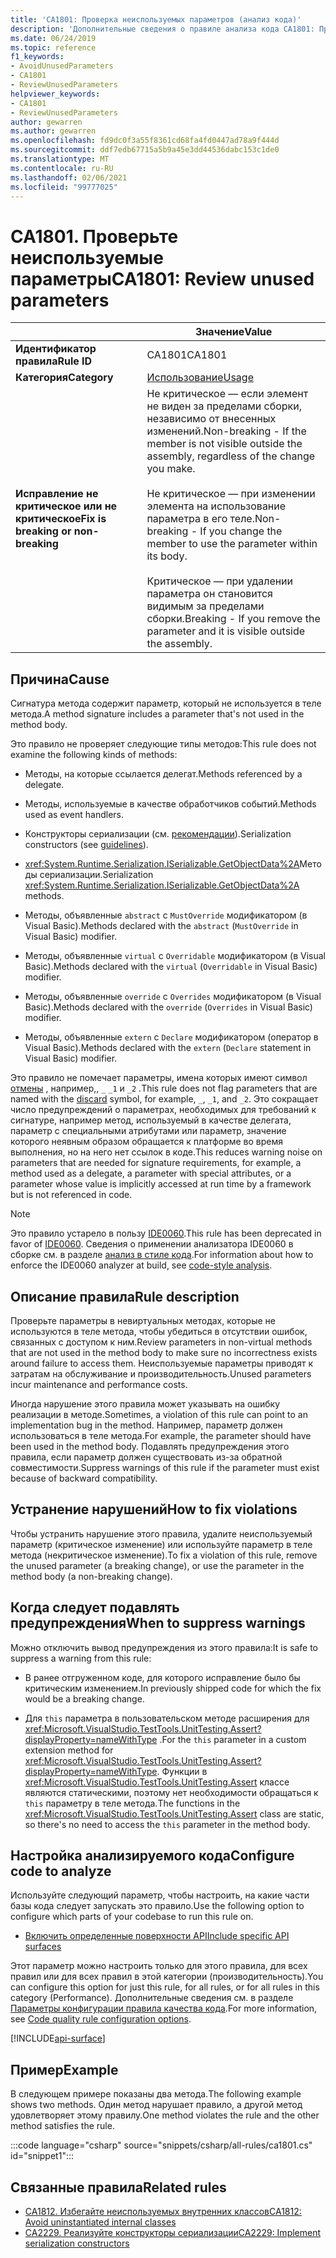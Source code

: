 ```yaml
---
title: 'CA1801: Проверка неиспользуемых параметров (анализ кода)'
description: 'Дополнительные сведения о правиле анализа кода CA1801: Проверка неиспользуемых параметров'
ms.date: 06/24/2019
ms.topic: reference
f1_keywords:
- AvoidUnusedParameters
- CA1801
- ReviewUnusedParameters
helpviewer_keywords:
- CA1801
- ReviewUnusedParameters
author: gewarren
ms.author: gewarren
ms.openlocfilehash: fd9dc0f3a55f8361cd68fa4fd0447ad78a9f444d
ms.sourcegitcommit: ddf7edb67715a5b9a45e3dd44536dabc153c1de0
ms.translationtype: MT
ms.contentlocale: ru-RU
ms.lasthandoff: 02/06/2021
ms.locfileid: "99777025"
---
```

# <a name="ca1801-review-unused-parameters"></a><span data-ttu-id="6ccba-103">CA1801. Проверьте неиспользуемые параметры</span><span class="sxs-lookup"><span data-stu-id="6ccba-103">CA1801: Review unused parameters</span></span>

| | <span data-ttu-id="6ccba-104">Значение</span><span class="sxs-lookup"><span data-stu-id="6ccba-104">Value</span></span> |
|-|-|
| <span data-ttu-id="6ccba-105">**Идентификатор правила**</span><span class="sxs-lookup"><span data-stu-id="6ccba-105">**Rule ID**</span></span> |<span data-ttu-id="6ccba-106">CA1801</span><span class="sxs-lookup"><span data-stu-id="6ccba-106">CA1801</span></span>|
| <span data-ttu-id="6ccba-107">**Категория**</span><span class="sxs-lookup"><span data-stu-id="6ccba-107">**Category**</span></span> |[<span data-ttu-id="6ccba-108">Использование</span><span class="sxs-lookup"><span data-stu-id="6ccba-108">Usage</span></span>](usage-warnings.md)|
| <span data-ttu-id="6ccba-109">**Исправление не критическое или не критическое**</span><span class="sxs-lookup"><span data-stu-id="6ccba-109">**Fix is breaking or non-breaking**</span></span> |<span data-ttu-id="6ccba-110">Не критическое — если элемент не виден за пределами сборки, независимо от внесенных изменений.</span><span class="sxs-lookup"><span data-stu-id="6ccba-110">Non-breaking - If the member is not visible outside the assembly, regardless of the change you make.</span></span><br/><br/><span data-ttu-id="6ccba-111">Не критическое — при изменении элемента на использование параметра в его теле.</span><span class="sxs-lookup"><span data-stu-id="6ccba-111">Non-breaking - If you change the member to use the parameter within its body.</span></span><br/><br/><span data-ttu-id="6ccba-112">Критическое — при удалении параметра он становится видимым за пределами сборки.</span><span class="sxs-lookup"><span data-stu-id="6ccba-112">Breaking - If you remove the parameter and it is visible outside the assembly.</span></span>|

## <a name="cause"></a><span data-ttu-id="6ccba-113">Причина</span><span class="sxs-lookup"><span data-stu-id="6ccba-113">Cause</span></span>

<span data-ttu-id="6ccba-114">Сигнатура метода содержит параметр, который не используется в теле метода.</span><span class="sxs-lookup"><span data-stu-id="6ccba-114">A method signature includes a parameter that's not used in the method body.</span></span>

<span data-ttu-id="6ccba-115">Это правило не проверяет следующие типы методов:</span><span class="sxs-lookup"><span data-stu-id="6ccba-115">This rule does not examine the following kinds of methods:</span></span>

- <span data-ttu-id="6ccba-116">Методы, на которые ссылается делегат.</span><span class="sxs-lookup"><span data-stu-id="6ccba-116">Methods referenced by a delegate.</span></span>

- <span data-ttu-id="6ccba-117">Методы, используемые в качестве обработчиков событий.</span><span class="sxs-lookup"><span data-stu-id="6ccba-117">Methods used as event handlers.</span></span>

- <span data-ttu-id="6ccba-118">Конструкторы сериализации (см. [рекомендации](../../../standard/serialization/serialization-guidelines.md#runtime-serialization)).</span><span class="sxs-lookup"><span data-stu-id="6ccba-118">Serialization constructors (see [guidelines](../../../standard/serialization/serialization-guidelines.md#runtime-serialization)).</span></span>

- <span data-ttu-id="6ccba-119"><xref:System.Runtime.Serialization.ISerializable.GetObjectData%2A>Методы сериализации.</span><span class="sxs-lookup"><span data-stu-id="6ccba-119">Serialization <xref:System.Runtime.Serialization.ISerializable.GetObjectData%2A> methods.</span></span>

- <span data-ttu-id="6ccba-120">Методы, объявленные `abstract` с `MustOverride` модификатором (в Visual Basic).</span><span class="sxs-lookup"><span data-stu-id="6ccba-120">Methods declared with the `abstract` (`MustOverride` in Visual Basic) modifier.</span></span>

- <span data-ttu-id="6ccba-121">Методы, объявленные `virtual` с `Overridable` модификатором (в Visual Basic).</span><span class="sxs-lookup"><span data-stu-id="6ccba-121">Methods declared with the `virtual` (`Overridable` in Visual Basic) modifier.</span></span>

- <span data-ttu-id="6ccba-122">Методы, объявленные `override` с `Overrides` модификатором (в Visual Basic).</span><span class="sxs-lookup"><span data-stu-id="6ccba-122">Methods declared with the `override` (`Overrides` in Visual Basic) modifier.</span></span>

- <span data-ttu-id="6ccba-123">Методы, объявленные `extern` с `Declare` модификатором (оператор в Visual Basic).</span><span class="sxs-lookup"><span data-stu-id="6ccba-123">Methods declared with the `extern` (`Declare` statement in Visual Basic) modifier.</span></span>

<span data-ttu-id="6ccba-124">Это правило не помечает параметры, имена которых имеют символ [отмены](../../../csharp/discards.md) , например,, `_` `_1` и `_2` .</span><span class="sxs-lookup"><span data-stu-id="6ccba-124">This rule does not flag parameters that are named with the [discard](../../../csharp/discards.md) symbol, for example, `_`, `_1`, and `_2`.</span></span> <span data-ttu-id="6ccba-125">Это сокращает число предупреждений о параметрах, необходимых для требований к сигнатуре, например метод, используемый в качестве делегата, параметр с специальными атрибутами или параметр, значение которого неявным образом обращается к платформе во время выполнения, но на него нет ссылок в коде.</span><span class="sxs-lookup"><span data-stu-id="6ccba-125">This reduces warning noise on parameters that are needed for signature requirements, for example, a method used as a delegate, a parameter with special attributes, or a parameter whose value is implicitly accessed at run time by a framework but is not referenced in code.</span></span>

> [!NOTE]
> <span data-ttu-id="6ccba-126">Это правило устарело в пользу [IDE0060](../style-rules/ide0060.md).</span><span class="sxs-lookup"><span data-stu-id="6ccba-126">This rule has been deprecated in favor of [IDE0060](../style-rules/ide0060.md).</span></span> <span data-ttu-id="6ccba-127">Сведения о применении анализатора IDE0060 в сборке см. в разделе [анализ в стиле кода](../overview.md#code-style-analysis).</span><span class="sxs-lookup"><span data-stu-id="6ccba-127">For information about how to enforce the IDE0060 analyzer at build, see [code-style analysis](../overview.md#code-style-analysis).</span></span>

## <a name="rule-description"></a><span data-ttu-id="6ccba-128">Описание правила</span><span class="sxs-lookup"><span data-stu-id="6ccba-128">Rule description</span></span>

<span data-ttu-id="6ccba-129">Проверьте параметры в невиртуальных методах, которые не используются в теле метода, чтобы убедиться в отсутствии ошибок, связанных с доступом к ним.</span><span class="sxs-lookup"><span data-stu-id="6ccba-129">Review parameters in non-virtual methods that are not used in the method body to make sure no incorrectness exists around failure to access them.</span></span> <span data-ttu-id="6ccba-130">Неиспользуемые параметры приводят к затратам на обслуживание и производительность.</span><span class="sxs-lookup"><span data-stu-id="6ccba-130">Unused parameters incur maintenance and performance costs.</span></span>

<span data-ttu-id="6ccba-131">Иногда нарушение этого правила может указывать на ошибку реализации в методе.</span><span class="sxs-lookup"><span data-stu-id="6ccba-131">Sometimes, a violation of this rule can point to an implementation bug in the method.</span></span> <span data-ttu-id="6ccba-132">Например, параметр должен использоваться в теле метода.</span><span class="sxs-lookup"><span data-stu-id="6ccba-132">For example, the parameter should have been used in the method body.</span></span> <span data-ttu-id="6ccba-133">Подавлять предупреждения этого правила, если параметр должен существовать из-за обратной совместимости.</span><span class="sxs-lookup"><span data-stu-id="6ccba-133">Suppress warnings of this rule if the parameter must exist because of backward compatibility.</span></span>

## <a name="how-to-fix-violations"></a><span data-ttu-id="6ccba-134">Устранение нарушений</span><span class="sxs-lookup"><span data-stu-id="6ccba-134">How to fix violations</span></span>

<span data-ttu-id="6ccba-135">Чтобы устранить нарушение этого правила, удалите неиспользуемый параметр (критическое изменение) или используйте параметр в теле метода (некритическое изменение).</span><span class="sxs-lookup"><span data-stu-id="6ccba-135">To fix a violation of this rule, remove the unused parameter (a breaking change), or use the parameter in the method body (a non-breaking change).</span></span>

## <a name="when-to-suppress-warnings"></a><span data-ttu-id="6ccba-136">Когда следует подавлять предупреждения</span><span class="sxs-lookup"><span data-stu-id="6ccba-136">When to suppress warnings</span></span>

<span data-ttu-id="6ccba-137">Можно отключить вывод предупреждения из этого правила:</span><span class="sxs-lookup"><span data-stu-id="6ccba-137">It is safe to suppress a warning from this rule:</span></span>

- <span data-ttu-id="6ccba-138">В ранее отгруженном коде, для которого исправление было бы критическим изменением.</span><span class="sxs-lookup"><span data-stu-id="6ccba-138">In previously shipped code for which the fix would be a breaking change.</span></span>

- <span data-ttu-id="6ccba-139">Для `this` параметра в пользовательском методе расширения для <xref:Microsoft.VisualStudio.TestTools.UnitTesting.Assert?displayProperty=nameWithType> .</span><span class="sxs-lookup"><span data-stu-id="6ccba-139">For the `this` parameter in a custom extension method for <xref:Microsoft.VisualStudio.TestTools.UnitTesting.Assert?displayProperty=nameWithType>.</span></span> <span data-ttu-id="6ccba-140">Функции в <xref:Microsoft.VisualStudio.TestTools.UnitTesting.Assert> классе являются статическими, поэтому нет необходимости обращаться к `this` параметру в теле метода.</span><span class="sxs-lookup"><span data-stu-id="6ccba-140">The functions in the <xref:Microsoft.VisualStudio.TestTools.UnitTesting.Assert> class are static, so there's no need to access the `this` parameter in the method body.</span></span>

## <a name="configure-code-to-analyze"></a><span data-ttu-id="6ccba-141">Настройка анализируемого кода</span><span class="sxs-lookup"><span data-stu-id="6ccba-141">Configure code to analyze</span></span>

<span data-ttu-id="6ccba-142">Используйте следующий параметр, чтобы настроить, на какие части базы кода следует запускать это правило.</span><span class="sxs-lookup"><span data-stu-id="6ccba-142">Use the following option to configure which parts of your codebase to run this rule on.</span></span>

- [<span data-ttu-id="6ccba-143">Включить определенные поверхности API</span><span class="sxs-lookup"><span data-stu-id="6ccba-143">Include specific API surfaces</span></span>](#include-specific-api-surfaces)

<span data-ttu-id="6ccba-144">Этот параметр можно настроить только для этого правила, для всех правил или для всех правил в этой категории (производительность).</span><span class="sxs-lookup"><span data-stu-id="6ccba-144">You can configure this option for just this rule, for all rules, or for all rules in this category (Performance).</span></span> <span data-ttu-id="6ccba-145">Дополнительные сведения см. в разделе [Параметры конфигурации правила качества кода](../code-quality-rule-options.md).</span><span class="sxs-lookup"><span data-stu-id="6ccba-145">For more information, see [Code quality rule configuration options](../code-quality-rule-options.md).</span></span>

[!INCLUDE[api-surface](~/includes/code-analysis/api-surface.md)]

## <a name="example"></a><span data-ttu-id="6ccba-146">Пример</span><span class="sxs-lookup"><span data-stu-id="6ccba-146">Example</span></span>

<span data-ttu-id="6ccba-147">В следующем примере показаны два метода.</span><span class="sxs-lookup"><span data-stu-id="6ccba-147">The following example shows two methods.</span></span> <span data-ttu-id="6ccba-148">Один метод нарушает правило, а другой метод удовлетворяет этому правилу.</span><span class="sxs-lookup"><span data-stu-id="6ccba-148">One method violates the rule and the other method satisfies the rule.</span></span>

:::code language="csharp" source="snippets/csharp/all-rules/ca1801.cs" id="snippet1":::

## <a name="related-rules"></a><span data-ttu-id="6ccba-149">Связанные правила</span><span class="sxs-lookup"><span data-stu-id="6ccba-149">Related rules</span></span>

- [<span data-ttu-id="6ccba-150">CA1812. Избегайте неиспользуемых внутренних классов</span><span class="sxs-lookup"><span data-stu-id="6ccba-150">CA1812: Avoid uninstantiated internal classes</span></span>](ca1812.md)
- [<span data-ttu-id="6ccba-151">CA2229. Реализуйте конструкторы сериализации</span><span class="sxs-lookup"><span data-stu-id="6ccba-151">CA2229: Implement serialization constructors</span></span>](ca2229.md)
